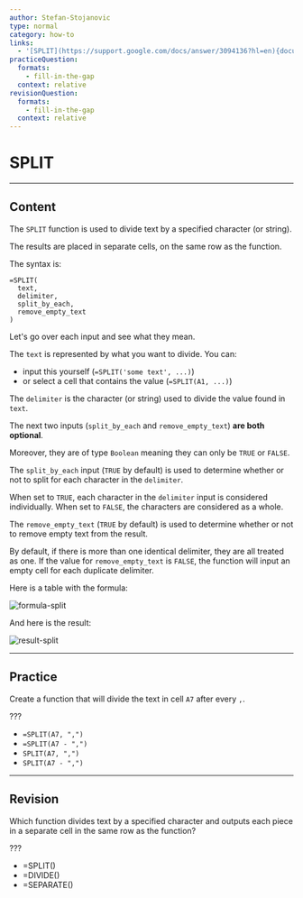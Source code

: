 ```yaml
---
author: Stefan-Stojanovic
type: normal
category: how-to
links:
  - '[SPLIT](https://support.google.com/docs/answer/3094136?hl=en){documentation}'
practiceQuestion:
  formats:
    - fill-in-the-gap
  context: relative
revisionQuestion:
  formats:
    - fill-in-the-gap
  context: relative
---
```


# SPLIT


---

## Content

The `SPLIT` function is used to divide text by a specified character (or string). 

The results are placed in separate cells, on the same row as the function.

The syntax is:

```plain-text
=SPLIT(
  text,
  delimiter,
  split_by_each,
  remove_empty_text
)
```

Let's go over each input and see what they mean.

The `text` is represented by what you want to divide. You can:

- input this yourself (`=SPLIT('some text', ...)`)
- or select a cell that contains the value (`=SPLIT(A1, ...)`)

The `delimiter` is the character (or string) used to divide the value found in `text`.

The next two inputs (`split_by_each` and `remove_empty_text`) **are both optional**. 

Moreover, they are of type `Boolean` meaning they can only be `TRUE` or `FALSE`.

The `split_by_each` input (`TRUE` by default) is used to determine whether or not to split for each character in the `delimiter`.

When set to `TRUE`, each character in the `delimiter` input is considered individually. When set to `FALSE`, the characters are considered as a whole.

The `remove_empty_text` (`TRUE` by default) is used to determine whether or not to remove empty text from the result. 

By default, if there is more than one identical delimiter, they are all treated as one. If the value for `remove_empty_text` is `FALSE`, the function will input an empty cell for each duplicate delimiter.

Here is a table with the formula:

![formula-split](https://img.enkipro.com/693274a2165d9bf68aac87749e3593ae.png)

And here is the result:

![result-split](https://img.enkipro.com/5f94d70a8d4f377900c02e03c294f3f2.png)


---

## Practice

Create a function that will divide the text in cell `A7` after every `,`.

???

- `=SPLIT(A7, ",")`
- `=SPLIT(A7 - ",")`
- `SPLIT(A7, ",")`
- `SPLIT(A7 - ",")`


---

## Revision

Which function divides text by a specified character and outputs each piece in a separate cell in the same row as the function? 

???

- =SPLIT()
- =DIVIDE()
- =SEPARATE()
